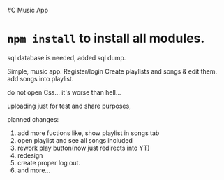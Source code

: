 #C Music App

# `npm install` to install all modules.
sql database is needed, added sql dump.

Simple, music app.
Register/login
Create playlists and songs & edit them.
add songs into playlist.

do not open Css... it's worse than hell...

uploading just for test and share purposes,

planned changes:
1. add more fuctions like, show playlist in songs tab
2. open playlist and see all songs included
3. rework play button(now just redirects into YT)
4. redesign
5. create proper log out.
6. and more...



